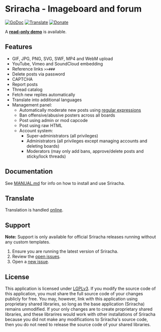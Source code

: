 # Sriracha - Imageboard and forum
[![GoDoc](https://codeberg.org/tslocum/godoc-static/raw/branch/main/badge.svg)](https://pkg.go.dev/codeberg.org/tslocum/sriracha#section-documentation)
[![Translate](https://translate.codeberg.org/widget/sriracha/sriracha/svg-badge.svg)](https://translate.codeberg.org/projects/sriracha/sriracha/)
[![Donate](https://img.shields.io/liberapay/receives/rocket9labs.com.svg?logo=liberapay)](https://liberapay.com/rocket9labs.com)

A [**read-only demo**](https://sriracha.rocket9labs.com/img/) is available.

## Features

- GIF, JPG, PNG, SVG, SWF, MP4 and WebM upload
- YouTube, Vimeo and SoundCloud embedding
- Reference links `>>###`
- Delete posts via password
- CAPTCHA
- Report posts
- Thread catalog
- Fetch new replies automatically
- Translate into additional languages
- Management panel:
  - Automatically moderate new posts using [regular expressions](https://en.wikipedia.org/wiki/Regular_expression)
  - Ban offensive/abusive posters across all boards
  - Post using admin or mod capcode
  - Post using raw HTML
  - Account system:
    - Super-administrators (all privileges)
    - Administrators (all privileges except managing accounts and deleting boards)
    - Moderators (may only add bans, approve/delete posts and sticky/lock threads)

## Documentation

See [MANUAL.md](https://codeberg.org/tslocum/sriracha/src/branch/main/MANUAL.md)
for info on how to install and use Sriracha.

## Translate

Translation is handled [online](https://translate.codeberg.org/projects/sriracha/sriracha/).

## Support

**Note:** Support is only available for official Sriracha releases running without any custom templates.

  1. Ensure you are running the latest version of Sriracha.
  2. Review the [open issues](https://codeberg.org/tslocum/sriracha/issues).
  3. Open a [new issue](https://codeberg.org/tslocum/sriracha/issues/new).

## License

This application is licensed under [LGPLv3](https://codeberg.org/tslocum/sriracha/src/branch/main/LICENSE).
If you modify the source code of this application, you must share the full
source code of your changes publicly for free. You may, however, link with this
application using proprietary shared libraries, so long as the base application
(Sriracha) remains unmodified. If your only changes are to create proprietary
shared libraries, and these librarires would work with other installations of
Sriracha because you did not make any modifications to Sriracha's source code,
then you do not need to release the source code of your shared libraries.
